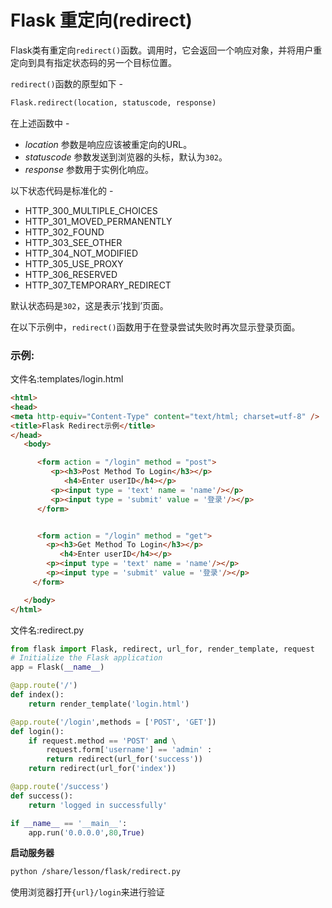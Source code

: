 # Flask 重定向(redirect)

Flask类有重定向`redirect()`函数。调用时，它会返回一个响应对象，并将用户重定向到具有指定状态码的另一个目标位置。

`redirect()`函数的原型如下 -

```python
Flask.redirect(location, statuscode, response)
```

在上述函数中 -

- *location* 参数是响应应该被重定向的URL。
- *statuscode* 参数发送到浏览器的头标，默认为`302`。
- *response* 参数用于实例化响应。

以下状态代码是标准化的 -

- HTTP_300_MULTIPLE_CHOICES
- HTTP_301_MOVED_PERMANENTLY
- HTTP_302_FOUND
- HTTP_303_SEE_OTHER
- HTTP_304_NOT_MODIFIED
- HTTP_305_USE_PROXY
- HTTP_306_RESERVED
- HTTP_307_TEMPORARY_REDIRECT

默认状态码是`302`，这是表示’找到’页面。

在以下示例中，`redirect()`函数用于在登录尝试失败时再次显示登录页面。

### 示例:

文件名:templates/login.html

```html
<html>
<head>
<meta http-equiv="Content-Type" content="text/html; charset=utf-8" />
<title>Flask Redirect示例</title>
</head>
   <body>

      <form action = "/login" method = "post">
         <p><h3>Post Method To Login</h3></p>
            <h4>Enter userID</h4></p>
         <p><input type = 'text' name = 'name'/></p>
         <p><input type = 'submit' value = '登录'/></p>
      </form>


      <form action = "/login" method = "get">
        <p><h3>Get Method To Login</h3></p>
           <h4>Enter userID</h4></p>
        <p><input type = 'text' name = 'name'/></p>
        <p><input type = 'submit' value = '登录'/></p>
     </form>

   </body>
</html>
```

文件名:redirect.py

```python
from flask import Flask, redirect, url_for, render_template, request
# Initialize the Flask application
app = Flask(__name__)

@app.route('/')
def index():
    return render_template('login.html')

@app.route('/login',methods = ['POST', 'GET'])
def login():
    if request.method == 'POST' and \
        request.form['username'] == 'admin' :
        return redirect(url_for('success'))
    return redirect(url_for('index'))

@app.route('/success')
def success():
    return 'logged in successfully'

if __name__ == '__main__':
    app.run('0.0.0.0',80,True)
```

**启动服务器**

```bash
python /share/lesson/flask/redirect.py
```

使用浏览器打开`{url}/login`来进行验证